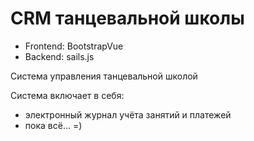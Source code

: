 # CRM танцевальной школы

* Frontend: BootstrapVue
* Backend: sails.js

Система управления танцевальной школой

Система включает в себя:
* электронный журнал учёта занятий и платежей
* пока всё... =)